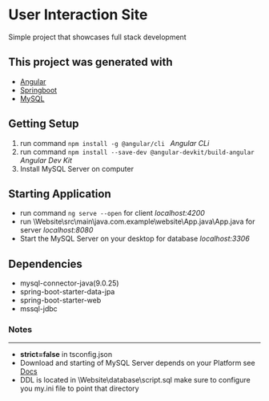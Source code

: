 # User Interaction Site

Simple project that showcases full stack development 

## This project was generated with
- [Angular](https://angular.io/)
- [Springboot](https://start.spring.io/)
- [MySQL](https://dev.mysql.com/downloads/)

## Getting Setup 
1. run command  `npm install -g @angular/cli ` *Angular CLi*
2. run command `npm install --save-dev @angular-devkit/build-angular` *Angular Dev Kit*
3. Install MySQL Server on computer

## Starting Application
- run command `ng serve --open` for client *localhost:4200*
- run \Website\src\main\java.com.example\website\App.java\App.java  for server *localhost:8080*
- Start the MySQL Server on your desktop for database *localhost:3306*

## Dependencies 
 - mysql-connector-java(9.0.25)
 - spring-boot-starter-data-jpa
 - spring-boot-starter-web
 - mssql-jdbc

 ### Notes
 ---
 - **strict=false** in tsconfig.json 
 - Download and starting of MySQL Server depends on your Platform see [Docs](shttps://dev.mysql.com/doc/mysql-startstop-excerpt/8.0/en/windows-server-first-start.html)
 - DDL is located in \Website\database\script.sql make sure to configure you my.ini file to point that directory
 
